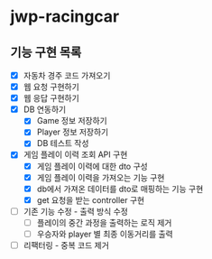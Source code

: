# jwp-racingcar

## 기능 구현 목록
- [x] 자동차 경주 코드 가져오기
- [x] 웹 요청 구현하기
- [x] 웹 응답 구현하기
- [x] DB 연동하기
  - [x] Game 정보 저장하기
  - [x] Player 정보 저장하기
  - [x] DB 테스트 작성

- [x] 게임 플레이 이력 조회 API 구현
  - [x] 게임 플레이 이력에 대한 dto 구성
  - [x] 게임 플레이 이력을 가져오는 기능 구현
  - [x] db에서 가져온 데이터를 dto로 매핑하는 기능 구현
  - [x] get 요청을 받는 controller 구현
- [ ] 기존 기능 수정 - 출력 방식 수정
  - [ ] 플레이의 중간 과정을 출력하는 로직 제거
  - [ ] 우승자와 player 별 최종 이동거리를 출력
- [ ] 리팩터링 - 중복 코드 제거
